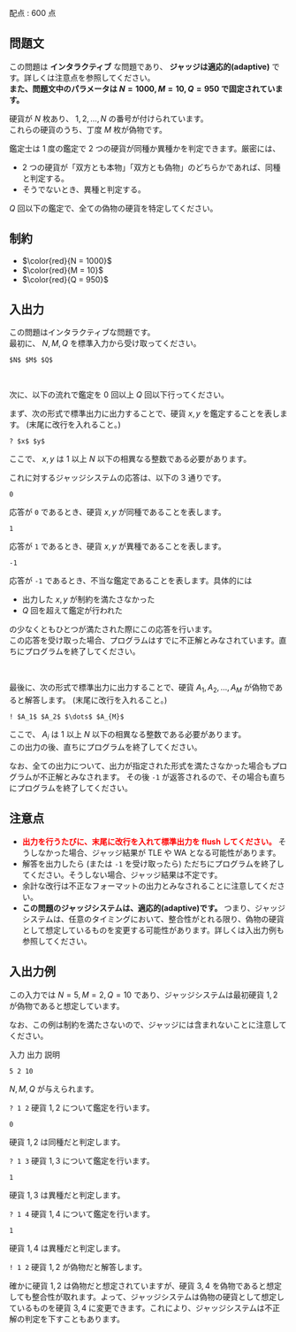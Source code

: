 配点 : $600$ 点

## 問題文

この問題は **インタラクティブ** な問題であり、 **ジャッジは適応的(adaptive)** です。詳しくは注意点を参照してください。<br>
**また、問題文中のパラメータは $N=1000,M=10,Q=950$ で固定されています。**

硬貨が $N$ 枚あり、 $1,2,\dots,N$ の番号が付けられています。<br>
これらの硬貨のうち、丁度 $M$ 枚が偽物です。

鑑定士は $1$ 度の鑑定で $2$ つの硬貨が同種か異種かを判定できます。厳密には、

- $2$ つの硬貨が「双方とも本物」「双方とも偽物」のどちらかであれば、同種と判定する。
- そうでないとき、異種と判定する。

$Q$ 回以下の鑑定で、全ての偽物の硬貨を特定してください。

## 制約

- $\color{red}{N = 1000}$
- $\color{red}{M = 10}$
- $\color{red}{Q = 950}$

## 入出力

この問題はインタラクティブな問題です。<br>
最初に、 $N,M,Q$ を標準入力から受け取ってください。  

```plain
$N$ $M$ $Q$
```

<br>

次に、以下の流れで鑑定を $0$ 回以上 $Q$ 回以下行ってください。

まず、次の形式で標準出力に出力することで、硬貨 $x,y$ を鑑定することを表します。 (末尾に改行を入れること。)

```plain
? $x$ $y$
```

ここで、 $x,y$ は $1$ 以上 $N$ 以下の相異なる整数である必要があります。

これに対するジャッジシステムの応答は、以下の $3$ 通りです。

```plain
0
```

応答が `0` であるとき、硬貨 $x,y$ が同種であることを表します。

```plain
1
```

応答が `1` であるとき、硬貨 $x,y$ が異種であることを表します。

```plain
-1
```

応答が `-1` であるとき、不当な鑑定であることを表します。具体的には

- 出力した $x,y$ が制約を満たさなかった
- $Q$ 回を超えて鑑定が行われた

の少なくともひとつが満たされた際にこの応答を行います。<br>
この応答を受け取った場合、プログラムはすでに不正解とみなされています。直ちにプログラムを終了してください。

<br>

最後に、次の形式で標準出力に出力することで、硬貨 $A_1,A_2,\dots,A_{M}$ が偽物であると解答します。 (末尾に改行を入れること。)

```plain
! $A_1$ $A_2$ $\dots$ $A_{M}$
```

ここで、 $A_i$ は $1$ 以上 $N$ 以下の相異なる整数である必要があります。<br>
この出力の後、直ちにプログラムを終了してください。

なお、全ての出力について、出力が指定された形式を満たさなかった場合もプログラムが不正解とみなされます。
その後 `-1` が返答されるので、その場合も直ちにプログラムを終了してください。

## 注意点

- <span style="color:red">**出力を行うたびに、末尾に改行を入れて標準出力を flush してください。**</span> そうしなかった場合、ジャッジ結果が TLE や WA となる可能性があります。
- 解答を出力したら (または `-1` を受け取ったら) ただちにプログラムを終了してください。そうしない場合、ジャッジ結果は不定です。
- 余計な改行は不正なフォーマットの出力とみなされることに注意してください。
- **この問題のジャッジシステムは、適応的(adaptive)です。** つまり、ジャッジシステムは、任意のタイミングにおいて、整合性がとれる限り、偽物の硬貨として想定しているものを変更する可能性があります。詳しくは入出力例も参照してください。

## 入出力例

この入力では $N=5,M=2,Q=10$ であり、ジャッジシステムは最初硬貨 $1,2$ が偽物であると想定しています。

なお、この例は制約を満たさないので、ジャッジには含まれないことに注意してください。

入力
出力
説明

`5 2 10`

$N,M,Q$ が与えられます。

`? 1 2`
硬貨 $1,2$ について鑑定を行います。

`0`

硬貨 $1,2$ は同種だと判定します。

`? 1 3`
硬貨 $1,3$ について鑑定を行います。

`1`

硬貨 $1,3$ は異種だと判定します。

`? 1 4`
硬貨 $1,4$ について鑑定を行います。

`1`

硬貨 $1,4$ は異種だと判定します。

`! 1 2`
硬貨 $1,2$ が偽物だと解答します。

確かに硬貨 $1,2$ は偽物だと想定されていますが、硬貨 $3,4$ を偽物であると想定しても整合性が取れます。よって、ジャッジシステムは偽物の硬貨として想定しているものを硬貨 $3,4$ に変更できます。これにより、ジャッジシステムは不正解の判定を下すこともあります。